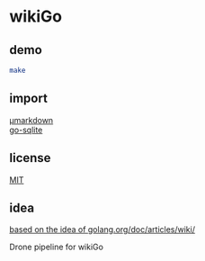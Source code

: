 # wikiGo

## demo

```sh
make
```

## import

[µmarkdown](https://github.com/SimonWaldherr/micromarkdownGo)  
[go-sqlite](https://github.com/mxk/go-sqlite/sqlite3)

## license

[MIT](https://raw.githubusercontent.com/SimonWaldherr/wikiGo/master/LICENSE)

## idea

[based on the idea of golang.org/doc/articles/wiki/](http://golang.org/doc/articles/wiki/)

Drone pipeline for wikiGo
